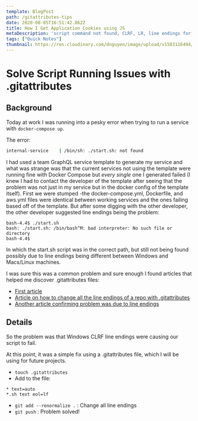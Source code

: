 ```yaml
---
template: BlogPost
path: /gitattributes-tips
date: 2020-08-05T16:51:42.862Z
title: How I Get Application Cookies using JS
metaDescription: 'script command not found, CLRF, LR, line endings for windows and linux'
tags: ["Quick Notes"]
thumbnail: https://res.cloudinary.com/dnguyen/image/upload/v1583116494/blog/folders_squarespace-cdn_h2bu35.jpg
---
```

# Solve Script Running Issues with .gitattributes

## Background
Today at work I was running into a pesky error when trying to run a service with `docker-compose up`. 

The error:
```sh
internal-service    | /bin/sh: ./start.sh: not found
```

I had used a team GraphQL service template to generate my service and what was strange was that the current services not using the template were running fine with Docker Compose but *every single* one I generated failed (I knew I had to contact the developer of the template after seeing that the problem was not just in my service but in the docker config of the template itself). First we were stumped -the docker-compose.yml, Dockerfile, and aws.yml files were identical between working services and the ones failing based off of the template. But after some digging with the other developer, the other developer suggested line endings being the problem:
```
bash-4.4$ ./start.sh
bash: ./start.sh: /bin/bash^M: bad interpreter: No such file or directory
bash-4.4$
```

In which the start.sh script was in the correct path, but still not being found possibly due to line endings being different between Windows and Macs/Linux machines.

I was sure this was a common problem and sure enough I found articles that helped me discover .gitattributes files:
- [First article](https://techblog.dorogin.com/case-of-windows-line-ending-in-bash-script-7236f056abe)
- [Article on how to change all the line endings of a repo with .gitattributes](https://docs.github.com/en/github/using-git/configuring-git-to-handle-line-endings#refreshing-a-repository-after-changing-line-endings)
- [Another article confirming problem was due to line endings](https://stackoverflow.com/questions/37419042/container-command-start-sh-not-found-or-does-not-exist-entrypoint-to-contain)

## Details
So the problem was that Windows CLRF line endings were causing our script to fail.

At this point, it was a simple fix using a .gitattributes file, which I will be using for future projects.

- `touch .gitattributes`
- Add to the file:
```
* text=auto
*.sh text eol=lf
```

- `git add --renormalize .` : Change all line endings
- `git push` : Problem solved!
